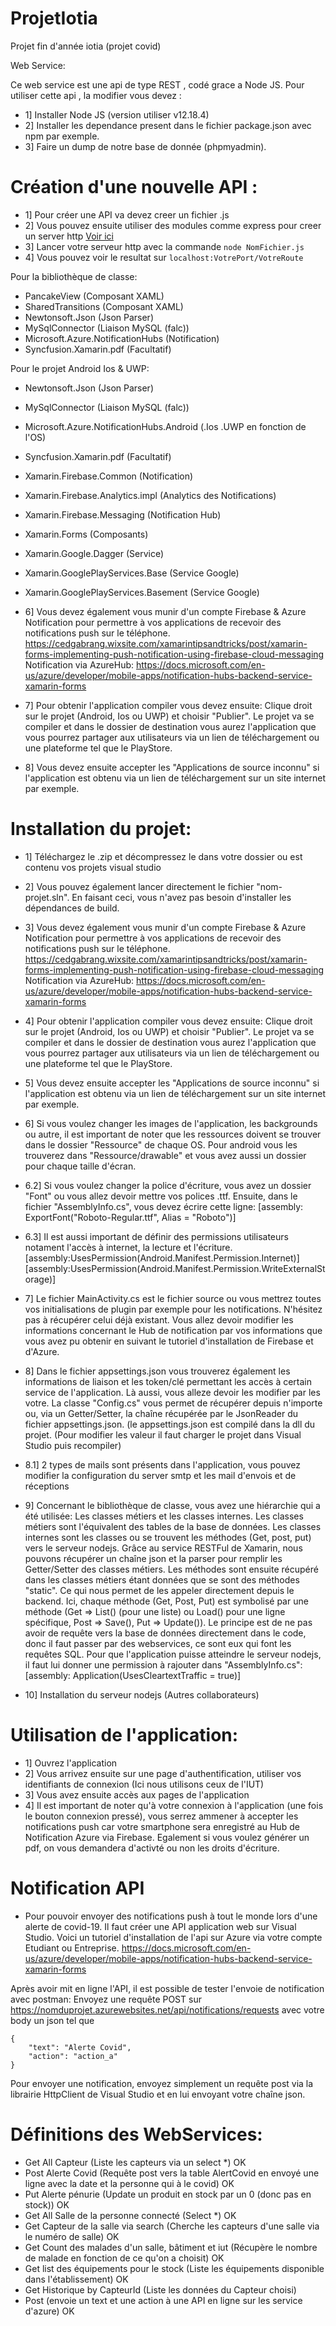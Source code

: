 # ProjetIotia
Projet fin d'année iotia (projet covid)

Web Service:

Ce web service est une api de type REST , codé grace a Node JS.
Pour utiliser cette api , la modifier vous devez :

- 1] Installer Node JS (version utiliser v12.18.4)
- 2] Installer les dependance present dans le fichier package.json avec npm par exemple.
- 3] Faire un dump de notre base de donnée (phpmyadmin).

# Création d'une nouvelle API :

- 1] Pour créer une API va devez creer un fichier .js
- 2] Vous pouvez ensuite utiliser des modules comme express pour creer un server http [Voir ici](https://www.npmjs.com/package/express)
- 3] Lancer votre serveur http avec la commande   ```node NomFichier.js```
- 4] Vous pouvez voir le resultat sur ```localhost:VotrePort/VotreRoute ```








Pour la bibliothèque de classe:

- PancakeView (Composant XAML)
- SharedTransitions (Composant XAML)
- Newtonsoft.Json (Json Parser)
- MySqlConnector (Liaison MySQL (falc))
- Microsoft.Azure.NotificationHubs (Notification)
- Syncfusion.Xamarin.pdf (Facultatif)

Pour le projet Android Ios & UWP:

- Newtonsoft.Json (Json Parser)
- MySqlConnector (Liaison MySQL (falc))
- Microsoft.Azure.NotificationHubs.Android (.Ios .UWP en fonction de l'OS)
- Syncfusion.Xamarin.pdf (Facultatif)
- Xamarin.Firebase.Common (Notification)
- Xamarin.Firebase.Analytics.impl (Analytics des Notifications)
- Xamarin.Firebase.Messaging (Notification Hub)
- Xamarin.Forms (Composants)
- Xamarin.Google.Dagger (Service)
- Xamarin.GooglePlayServices.Base (Service Google)
- Xamarin.GooglePlayServices.Basement (Service Google)

- 6] Vous devez également vous munir d'un compte Firebase & Azure Notification pour permettre à vos applications de recevoir des notifications push sur le téléphone. 
https://cedgabrang.wixsite.com/xamarintipsandtricks/post/xamarin-forms-implementing-push-notification-using-firebase-cloud-messaging
Notification via AzureHub: https://docs.microsoft.com/en-us/azure/developer/mobile-apps/notification-hubs-backend-service-xamarin-forms

- 7] Pour obtenir l'application compiler vous devez ensuite: Clique droit sur le projet (Android, Ios ou UWP) et choisir "Publier". Le projet va se compiler et dans le dossier de destination vous aurez l'application que vous pourrez partager aux utilisateurs via un lien de téléchargement ou une plateforme tel que le PlayStore.
- 8] Vous devez ensuite accepter les "Applications de source inconnu" si l'application est obtenu via un lien de téléchargement sur un site internet par exemple.

# Installation du projet:

- 1] Téléchargez le .zip et décompressez le dans votre dossier ou est contenu vos projets visual studio
- 2] Vous pouvez également lancer directement le fichier "nom-projet.sln". En faisant ceci, vous n'avez pas besoin d'installer les dépendances de build.

- 3] Vous devez également vous munir d'un compte Firebase & Azure Notification pour permettre à vos applications de recevoir des notifications push sur le téléphone. 
https://cedgabrang.wixsite.com/xamarintipsandtricks/post/xamarin-forms-implementing-push-notification-using-firebase-cloud-messaging
Notification via AzureHub: https://docs.microsoft.com/en-us/azure/developer/mobile-apps/notification-hubs-backend-service-xamarin-forms

- 4] Pour obtenir l'application compiler vous devez ensuite: Clique droit sur le projet (Android, Ios ou UWP) et choisir "Publier". Le projet va se compiler et dans le dossier de destination vous aurez l'application que vous pourrez partager aux utilisateurs via un lien de téléchargement ou une plateforme tel que le PlayStore.
- 5] Vous devez ensuite accepter les "Applications de source inconnu" si l'application est obtenu via un lien de téléchargement sur un site internet par exemple.
- 6] Si vous voulez changer les images de l'application, les backgrounds ou autre, il est important de noter que les ressources doivent se trouver dans le dossier "Ressource" de chaque OS. Pour android vous les trouverez dans "Ressource/drawable" et vous avez aussi un dossier pour chaque taille d'écran. 
- 6.2] Si vous voulez changer la police d'écriture, vous avez un dossier "Font" ou vous allez devoir mettre vos polices .ttf. Ensuite, dans le fichier "AssemblyInfo.cs", vous devez écrire cette ligne: [assembly: ExportFont("Roboto-Regular.ttf", Alias = "Roboto")]
- 6.3] Il est aussi important de définir des permissions utilisateurs notament l'accès à internet, la lecture et l'écriture. [assembly:UsesPermission(Android.Manifest.Permission.Internet)]
[assembly:UsesPermission(Android.Manifest.Permission.WriteExternalStorage)]

- 7] Le fichier MainActivity.cs est le fichier source ou vous mettrez toutes vos initialisations de plugin par exemple pour les notifications. N'hésitez pas à récupérer celui déjà existant. Vous allez devoir modifier les informations concernant le Hub de notification par vos informations que vous avez pu obtenir en suivant le tutoriel d'installation de Firebase et d'Azure.
- 8] Dans le fichier appsettings.json vous trouverez également les informations de liaison et les token/clé permettant les accès à certain service de l'application. Là aussi, vous alleze devoir les modifier par les votre. La classe "Config.cs" vous permet  de récupérer depuis n'importe ou, via un Getter/Setter, la chaîne récupérée par le JsonReader du fichier appsettings.json. (le appsettings.json est compilé dans la dll du projet. (Pour modifier les valeur il faut charger le projet dans Visual Studio puis recompiler)
- 8.1] 2 types de mails sont présents dans l'application, vous pouvez modifier la configuration du server smtp et les mail d'envois et de réceptions
- 9] Concernant le bibliothèque de classe, vous avez une hiérarchie qui a été utilisée: Les classes métiers et les classes internes. Les classes métiers sont l'équivalent des tables de la base de données. Les classes internes sont les classes ou se trouvent les méthodes (Get, post, put) vers le serveur nodejs. Grâce au service RESTFul de Xamarin, nous pouvons récupérer un chaîne json et la parser pour remplir les Getter/Setter des classes métiers. Les méthodes sont ensuite récupéré dans les classes métiers étant données que se sont des méthodes "static". Ce qui nous permet de les appeler directement depuis le backend. Ici, chaque méthode (Get, Post, Put) est symbolisé par une méthode (Get => List() (pour une liste) ou Load() pour une ligne spécifique, Post => Save(), Put => Update()). Le principe est de ne pas avoir de requête vers la base de données directement dans le code, donc il faut passer par des webservices, ce sont eux qui font les requêtes SQL.
Pour que l'application puisse atteindre le serveur nodejs, il faut lui donner une permission à rajouter dans "AssemblyInfo.cs": [assembly: Application(UsesCleartextTraffic = true)]

- 10] Installation du serveur nodejs (Autres collaborateurs)

# Utilisation de l'application:

- 1] Ouvrez l'application
- 2] Vous arrivez ensuite sur une page d'authentification, utiliser vos identifiants de connexion (Ici nous utilisons ceux de l'IUT)
- 3] Vous avez ensuite accès aux pages de l'application
- 4] Il est important de noter qu'à votre connexion à l'application (une fois le bouton connexion pressé), vous serrez ammener à accepter les notifications push car votre smartphone sera enregistré au Hub de Notification Azure via Firebase. Egalement si vous voulez générer un pdf, on vous demandera d'activté ou non les droits d'écriture.

# Notification API

- Pour pouvoir envoyer des notifications push à tout le monde lors d'une alerte de covid-19. Il faut créer une API application web sur Visual Studio.
Voici un tutoriel d'installation de l'api sur Azure via votre compte Etudiant ou Entreprise.
https://docs.microsoft.com/en-us/azure/developer/mobile-apps/notification-hubs-backend-service-xamarin-forms
 
Après avoir mit en ligne l'API, il est possible de tester l'envoie de notification avec postman:
Envoyez une requête POST sur https://nomduprojet.azurewebsites.net/api/notifications/requests avec votre body un json tel que
```
{
    "text": "Alerte Covid",
    "action": "action_a"
}
```
Pour envoyer une notification, envoyez simplement un requête post via la librairie HttpClient de Visual Studio et en lui envoyant votre chaîne json.

# Définitions des WebServices:

- Get All Capteur (Liste les capteurs via un select *)  OK 
- Post Alerte Covid (Requête post vers la table AlertCovid en envoyé une ligne avec la date et la personne qui à le covid) OK
- Put Alerte pénurie (Update un produit en stock par un 0 (donc pas en stock)) OK
- Get All Salle de la personne connecté (Select *) OK
- Get Capteur de la salle via search (Cherche les capteurs d'une salle via le numéro de salle) OK
- Get Count des malades d'un salle, bâtiment et iut (Récupère le nombre de malade en fonction de ce qu'on a choisit) OK
- Get list des équipements pour le stock (Liste les équipements disponible dans l'établissement) OK
- Get Historique by CapteurId (Liste les données du Capteur choisi)
- Post (envoie un text et une action à une API en ligne sur les service d'azure) OK
